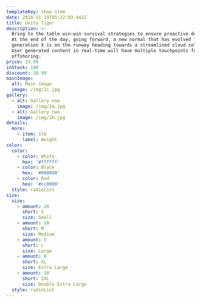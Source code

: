 ```yaml
---
templateKey: shop-item
date: 2018-11-19T05:22:03.442Z
title: Unity Tiger
description: >-
  Bring to the table win-win survival strategies to ensure proactive domination.
  At the end of the day, going forward, a new normal that has evolved from
  generation X is on the runway heading towards a streamlined cloud solution.
  User generated content in real-time will have multiple touchpoints for
  offshoring.
price: 23.99
inStock: 100
discount: 20.99
mainImage:
  alt: Main image
  image: /img/2c.jpg
gallery:
  - alt: Gallery one
    image: /img/2a.jpg
  - alt: Gallery two
    image: /img/2b.jpg
details:
  more:
    - item: 1lb
      label: Weight
color:
  color:
    - color: White
      hex: '#ffffff'
    - color: Black
      hex: '#000000'
    - color: Red
      hex: '#cc0000'
  style: radioList
size:
  size:
    - amount: 20
      short: S
      size: Small
    - amount: 20
      short: M
      size: Medium
    - amount: 5
      short: L
      size: Large
    - amount: 0
      short: XL
      size: Extra Large
    - amount: 10
      short: 2XL
      size: Double Extra Large
  style: radioList
---
```


